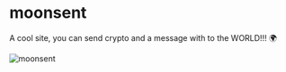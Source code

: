 # moonsent
A cool site, you can send crypto and a message with to the WORLD!!! :earth_africa:

![moonsent](https://user-images.githubusercontent.com/64548958/194757009-fed28c11-6dc4-4de1-8585-5669bdb8ef0a.png)
